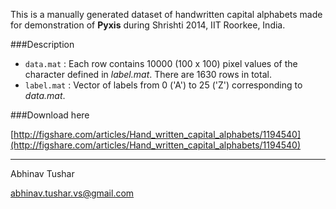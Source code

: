 This is a manually generated dataset of handwritten capital alphabets made for demonstration of **Pyxis** during Shrishti 2014, IIT Roorkee, India.

###Description

- `data.mat` : Each row contains 10000 (100 x 100) pixel values of the character defined in *label.mat*. There are 1630 rows in total.
- `label.mat` : Vector of labels from 0 ('A') to 25 ('Z') corresponding to *data.mat*.

###Download here

[http://figshare.com/articles/Hand_written_capital_alphabets/1194540](http://figshare.com/articles/Hand_written_capital_alphabets/1194540)

---

Abhinav Tushar

[abhinav.tushar.vs@gmail.com](mailto:abhinav.tushar.vs@gmail.com)